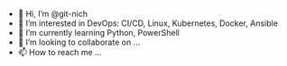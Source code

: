 - 👋 Hi, I’m @git-nich
- 👀 I’m interested in DevOps: CI/CD, Linux, Kubernetes, Docker, Ansible
- 🌱 I’m currently learning Python, PowerShell
- 💞️ I’m looking to collaborate on ...
- 📫 How to reach me ...

<!---
git-nich/git-nich is a ✨ special ✨ repository because its `README.md` (this file) appears on your GitHub profile.
You can click the Preview link to take a look at your changes.
--->
